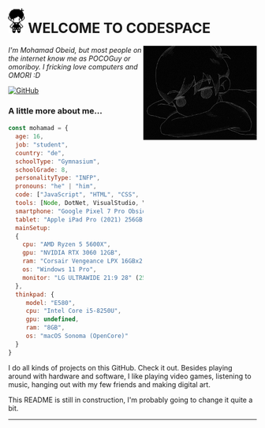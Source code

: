 <h1><img src="assets/omori_sprite.png" height="50"> WELCOME TO CODESPACE</h1>
<img align='right' src="assets/omori_side.gif" width="230">
<p><em>I'm Mohamad Obeid, but most people on the internet know me as POCOGuy or omoriboy. I fricking love computers and OMORI :D</em></p>

[![GitHub](https://img.shields.io/github/followers/m-obeid?label=follow&style=social)](https://github.com/m-obeid)

### A little more about me...

```javascript
const mohamad = {
  age: 16,
  job: "student",
  country: "de",
  schoolType: "Gymnasium",
  schoolGrade: 8,
  personalityType: "INFP",
  pronouns: "he" | "him",
  code: ["JavaScript", "HTML", "CSS", "Python", "C#"],
  tools: [Node, DotNet, VisualStudio, VisualStudioCode, Bootstrap, MongoDB],
  smartphone: "Google Pixel 7 Pro Obsidian 128GB",
  tablet: "Apple iPad Pro (2021) 256GB",
  mainSetup:
  {
    cpu: "AMD Ryzen 5 5600X",
    gpu: "NVIDIA RTX 3060 12GB",
    ram: "Corsair Vengeance LPX 16GBx2 DDR4-3600",
    os: "Windows 11 Pro",
    monitor: "LG ULTRAWIDE 21:9 28" (2560x1080)"
  },
  thinkpad: {
     model: "E580",
     cpu: "Intel Core i5-8250U",
     gpu: undefined,
     ram: "8GB",
     os: "macOS Sonoma (OpenCore)" 
  }
}
```

I do all kinds of projects on this GitHub. Check it out. Besides playing around with hardware and software, I like playing video games, listening to music, hanging out with my few friends and making digital art. 

This README is still in construction, I'm probably going to change it quite a bit.

---
